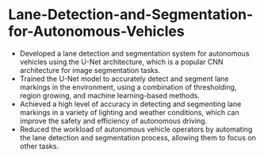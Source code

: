 # Lane-Detection-and-Segmentation-for-Autonomous-Vehicles

- Developed a lane detection and segmentation system for autonomous vehicles using the U-Net architecture, which is a popular CNN architecture for image segmentation tasks.
- Trained the U-Net model to accurately detect and segment lane markings in the environment, using a combination of thresholding, region growing, and machine learning-based methods.
- Achieved a high level of accuracy in detecting and segmenting lane markings in a variety of lighting and weather conditions, which can improve the safety and efficiency of autonomous driving.
- Reduced the workload of autonomous vehicle operators by automating the lane detection and segmentation process, allowing them to focus on other tasks.
